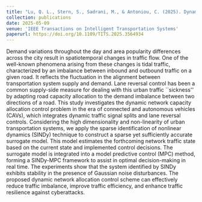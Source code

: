 ```yaml
---
title: "Lu, Q. L., Stern, S., Sadrani, M., & Antoniou, C. (2025). Dynamic network capacity allocation using model predictive control with sparse identification of nonlinear dynamics. IEEE Transactions on Intelligent Transportation Systems, 3564934."
collection: publications
date: 2025-05-09
venue: 'IEEE Transactions on Intelligent Transportation Systems'
paperurl: https://doi.org/10.1109/TITS.2025.3564934
---
```


Demand variations throughout the day and area popularity differences across the city result in spatiotemporal changes in traffic flow. 
One of the well-known phenomena arising from these changes is tidal traffic, characterized by an imbalance between inbound and outbound traffic on a given road. 
It reflects the fluctuation in the alignment between transportation system supply and demand. 
Lane reversal control has been a common supply-side measure for dealing with this urban traffic ``sickness'' by adapting road capacity allocation to the demand imbalance between two directions of a road. 
This study investigates the dynamic network capacity allocation control problem in the era of connected and autonomous vehicles (CAVs), which integrates dynamic traffic signal splits and lane reversal controls.
Considering the high dimensionality and non-linearity of urban transportation systems, we apply the sparse identification of nonlinear dynamics (SINDy) technique to construct a sparse yet sufficiently accurate surrogate model.
This model estimates the forthcoming network traffic state based on the current state and implemented control decisions.
The surrogate model is integrated into a model predictive control (MPC) method, forming a SINDy-MPC framework to assist in optimal decision-making in real time.
The experiments show that the system identified by SINDy exhibits stability in the presence of Gaussian noise disturbances. 
The proposed dynamic network allocation control scheme can effectively reduce traffic imbalance, improve traffic efficiency, and enhance traffic resilience against cyberattacks.